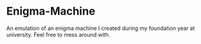 # Enigma-Machine
An emulation of an enigma machine I created during my foundation year at university. Feel free to mess around with.
